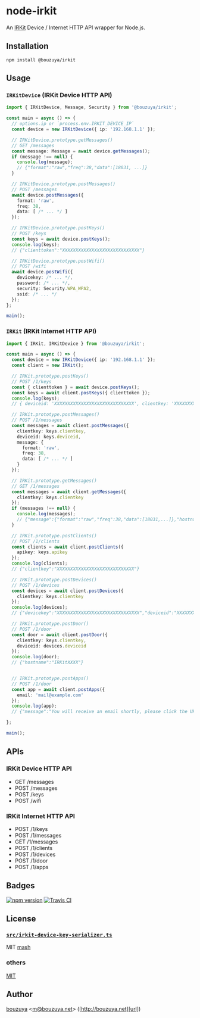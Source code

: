 # node-irkit

An [IRKit](http://getirkit.com/) Device / Internet HTTP API wrapper for Node.js.

## Installation

```
npm install @bouzuya/irkit
```

## Usage

### `IRKitDevice` (IRKit Device HTTP API)

```typescript
import { IRKitDevice, Message, Security } from '@bouzuya/irkit';

const main = async () => {
  // options.ip or `process.env.IRKIT_DEVICE_IP`
  const device = new IRKitDevice({ ip: '192.168.1.1' });

  // IRKitDevice.prototype.getMessages()
  // GET /messages
  const message: Message = await device.getMessages();
  if (message !== null) {
    console.log(message);
    // {"format":"raw","freq":38,"data":[18031, ...]}
  }

  // IRKitDevice.prototype.postMessages()
  // POST /messages
  await device.postMessages({
    format: 'raw',
    freq: 38,
    data: [ /* ... */ ]
  });

  // IRKitDevice.prototype.postKeys()
  // POST /keys
  const keys = await device.postKeys();
  console.log(keys);
  // {"clienttoken":"XXXXXXXXXXXXXXXXXXXXXXXXXXXXX"}

  // IRKitDevice.prototype.postWifi()
  // POST /wifi
  await device.postWifi({
    devicekey: /* ... */,
    password: /* ... */,
    security: Security.WPA_WPA2,
    ssid: /* ... */
  });
};

main();
```

### `IRKit` (IRKit Internet HTTP API)

```typescript
import { IRKit, IRKitDevice } from '@bouzuya/irkit';

const main = async () => {
  const device = new IRKitDevice({ ip: '192.168.1.1' });
  const client = new IRKit();

  // IRKit.prototype.postKeys()
  // POST /1/keys
  const { clienttoken } = await device.postKeys();
  const keys = await client.postKeys({ clienttoken });
  console.log(keys);
  // { deviceid: 'XXXXXXXXXXXXXXXXXXXXXXXXXXXXXX', clientkey: 'XXXXXXXXXXXXXXXXXXXXXXX' }

  // IRKit.prototype.postMessages()
  // POST /1/messages
  const messages = await client.postMessages({
    clientkey: keys.clientkey,
    deviceid: keys.deviceid,
    message: {
      format: 'raw',
      freq: 38,
      data: [ /* ... */ ]
    }
  });

  // IRKit.prototype.getMessages()
  // GET /1/messages
  const messages = await client.getMessages({
    clientkey: keys.clientkey
  });
  if (messages !== null) {
    console.log(messages);
    // {"message":{"format":"raw","freq":38,"data":[18031,...]},"hostname":"IRKitD2A4","deviceid":"FBEC7F5148274DADB608799D43175FD1"}
  }

  // IRKit.prototype.postClients()
  // POST /1/clients
  const clients = await client.postClients({
    apikey: keys.apikey
  });
  console.log(clients);
  // {"clientkey":"XXXXXXXXXXXXXXXXXXXXXXXXXXXXX"}

  // IRKit.prototype.postDevices()
  // POST /1/devices
  const devices = await client.postDevices({
    clientkey: keys.clientkey
  });
  console.log(devices);
  // {"devicekey":"XXXXXXXXXXXXXXXXXXXXXXXXXXXXXXX","deviceid":"XXXXXXXXXXXXXXXXXXXXXXXXXXXXXX"}

  // IRKit.prototype.postDoor()
  // POST /1/door
  const door = await client.postDoor({
    clientkey: keys.clientkey,
    deviceid: devices.deviceid
  });
  console.log(door);
  // {"hostname":"IRKitXXXX"}


  // IRKit.prototype.postApps()
  // POST /1/door
  const app = await client.postApps({
    email: 'mail@example.com'
  });
  console.log(app);
  // {"message":"You will receive an email shortly, please click the URL in it to get an apikey"}

};

main();
```

## APIs

### IRKit Device HTTP API

- GET /messages
- POST /messages
- POST /keys
- POST /wifi

### IRKit Internet HTTP API

- POST /1/keys
- POST /1/messages
- GET /1/messages
- POST /1/clients
- POST /1/devices
- POST /1/door
- POST /1/apps

## Badges

[![npm version][npm-badge-url]][npm-url]
[![Travis CI][travisci-badge-url]][travisci-url]

[npm-badge-url]: https://img.shields.io/npm/v/@bouzuya/irkit.svg
[npm-url]: https://www.npmjs.com/package/@bouzuya/irkit
[travisci-badge-url]: https://img.shields.io/travis/bouzuya/node-irkit.svg
[travisci-url]: https://travis-ci.org/bouzuya/node-irkit

## License

### [`src/irkit-device-key-serializer.ts`](src/irkit-device-key-serializer.ts)

MIT [mash](http://jsdo.it/mash/keyserializer-test)

### others

[MIT](LICENSE)

## Author

[bouzuya][user] &lt;[m@bouzuya.net][email]&gt; ([http://bouzuya.net][url])

[user]: https://github.com/bouzuya
[email]: mailto:m@bouzuya.net
[url]: http://bouzuya.net
